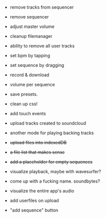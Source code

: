 * remove tracks from sequencer
* remove sequencer
* adjust master volume
* cleanup filemanager
* ability to remove all user tracks
* set bpm by tapping
* set sequence by dragging
* record & download


* volume per sequence
* save presets.

* clean up css!
* add touch events
* upload tracks created to soundcloud
* another mode for playing backing tracks



* ~~upload files into indexedDB~~
* ~~a file list that makes sense~~
* ~~add a placeholder for empty sequences~~
* visualize playback, maybe with wavesurfer?
* come up with a fucking name. soundbytes?
* visualize the entire app's audio
* add userfiles on upload
* "add sequence" button

